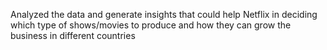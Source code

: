 Analyzed the data and generate insights that could help Netflix in deciding which type of shows/movies to produce and how they can grow the business in different countries
